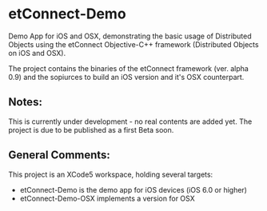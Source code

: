etConnect-Demo
==============

Demo App for iOS and OSX, demonstrating the basic usage of Distributed Objects using the etConnect Objective-C++ framework
(Distributed Objects on iOS and OSX). 

The project contains the binaries of the etConnect framework (ver. alpha 0.9) and the sopiurces to build an iOS version and it's OSX counterpart.




Notes:
------
This is currently under development - no real contents are added yet. The project is
due to be published as a first Beta soon.

General Comments:
-----------------

This project is an XCode5 workspace, holding several targets:

- etConnect-Demo is the demo app for iOS devices (iOS 6.0 or higher)
- etConnect-Demo-OSX implements a version for OSX





